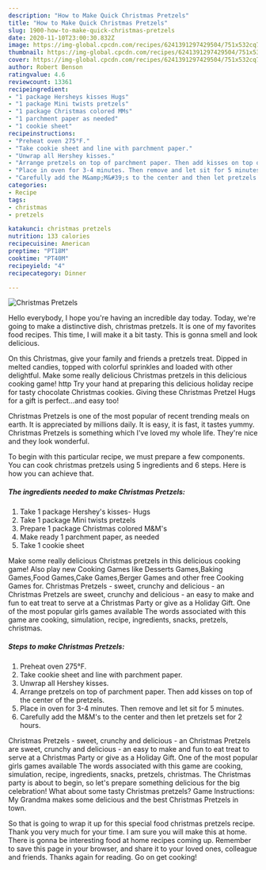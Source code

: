 ```yaml
---
description: "How to Make Quick Christmas Pretzels"
title: "How to Make Quick Christmas Pretzels"
slug: 1900-how-to-make-quick-christmas-pretzels
date: 2020-11-10T23:00:30.832Z
image: https://img-global.cpcdn.com/recipes/6241391297429504/751x532cq70/christmas-pretzels-recipe-main-photo.jpg
thumbnail: https://img-global.cpcdn.com/recipes/6241391297429504/751x532cq70/christmas-pretzels-recipe-main-photo.jpg
cover: https://img-global.cpcdn.com/recipes/6241391297429504/751x532cq70/christmas-pretzels-recipe-main-photo.jpg
author: Robert Benson
ratingvalue: 4.6
reviewcount: 13361
recipeingredient:
- "1 package Hersheys kisses Hugs"
- "1 package Mini twists pretzels"
- "1 package Christmas colored MMs"
- "1 parchment paper as needed"
- "1 cookie sheet"
recipeinstructions:
- "Preheat oven 275°F."
- "Take cookie sheet and line with parchment paper."
- "Unwrap all Hershey kisses."
- "Arrange pretzels on top of parchment paper. Then add kisses on top of the center of the pretzels."
- "Place in oven for 3-4 minutes. Then remove and let sit for 5 minutes."
- "Carefully add the M&amp;M&#39;s to the center and then let pretzels set for 2 hours."
categories:
- Recipe
tags:
- christmas
- pretzels

katakunci: christmas pretzels 
nutrition: 133 calories
recipecuisine: American
preptime: "PT18M"
cooktime: "PT40M"
recipeyield: "4"
recipecategory: Dinner

---
```



![Christmas Pretzels](https://img-global.cpcdn.com/recipes/6241391297429504/751x532cq70/christmas-pretzels-recipe-main-photo.jpg)

Hello everybody, I hope you're having an incredible day today. Today, we're going to make a distinctive dish, christmas pretzels. It is one of my favorites food recipes. This time, I will make it a bit tasty. This is gonna smell and look delicious.

On this Christmas, give your family and friends a pretzels treat. Dipped in melted candies, topped with colorful sprinkles and loaded with other delightful. Make some really delicious Christmas pretzels in this delicious cooking game! http Try your hand at preparing this delicious holiday recipe for tasty chocolate Christmas cookies. Giving these Christmas Pretzel Hugs for a gift is perfect…and easy too!

Christmas Pretzels is one of the most popular of recent trending meals on earth. It is appreciated by millions daily. It is easy, it is fast, it tastes yummy. Christmas Pretzels is something which I've loved my whole life. They're nice and they look wonderful.


To begin with this particular recipe, we must prepare a few components. You can cook christmas pretzels using 5 ingredients and 6 steps. Here is how you can achieve that.

<!--inarticleads1-->

##### The ingredients needed to make Christmas Pretzels:

1. Take 1 package Hershey&#39;s kisses- Hugs
1. Take 1 package Mini twists pretzels
1. Prepare 1 package Christmas colored M&amp;M&#39;s
1. Make ready 1 parchment paper, as needed
1. Take 1 cookie sheet


Make some really delicious Christmas pretzels in this delicious cooking game! Also play new Cooking Games like Desserts Games,Baking Games,Food Games,Cake Games,Berger Games and other free Cooking Games for. Christmas Pretzels - sweet, crunchy and delicious - an Christmas Pretzels are sweet, crunchy and delicious - an easy to make and fun to eat treat to serve at a Christmas Party or give as a Holiday Gift. One of the most popular girls games available The words associated with this game are cooking, simulation, recipe, ingredients, snacks, pretzels, christmas. 

<!--inarticleads2-->

##### Steps to make Christmas Pretzels:

1. Preheat oven 275°F.
1. Take cookie sheet and line with parchment paper.
1. Unwrap all Hershey kisses.
1. Arrange pretzels on top of parchment paper. Then add kisses on top of the center of the pretzels.
1. Place in oven for 3-4 minutes. Then remove and let sit for 5 minutes.
1. Carefully add the M&amp;M&#39;s to the center and then let pretzels set for 2 hours.


Christmas Pretzels - sweet, crunchy and delicious - an Christmas Pretzels are sweet, crunchy and delicious - an easy to make and fun to eat treat to serve at a Christmas Party or give as a Holiday Gift. One of the most popular girls games available The words associated with this game are cooking, simulation, recipe, ingredients, snacks, pretzels, christmas. The Christmas party is about to begin, so let&#39;s prepare something delicious for the big celebration! What about some tasty Christmas pretzels? Game Instructions: My Grandma makes some delicious and the best Christmas Pretzels in town. 

So that is going to wrap it up for this special food christmas pretzels recipe. Thank you very much for your time. I am sure you will make this at home. There is gonna be interesting food at home recipes coming up. Remember to save this page in your browser, and share it to your loved ones, colleague and friends. Thanks again for reading. Go on get cooking!
